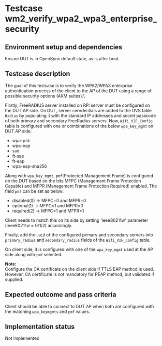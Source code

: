 # Testcase wm2_verify_wpa2_wpa3_enterprise_security

## Environment setup and dependencies

Ensure DUT is in OpenSync default state, as is after boot.

## Testcase description

The goal of this testcase is to verify the WPA2/WPA3 enterprise authentication
process of the client to the AP of the DUT using a range of possible security
options (AKM suites).\

Firstly, FreeRADIUS server installed on RPI server must be configured on the
DUT AP side. On DUT, server ceredentials are added to the OVS table `Radius` by
populating it with the standard IP addresses and secret passcode of both primary
and secondary FreeRadius servers. Now, `Wifi_VIF_Config` table is configured
with one or combinations of the below `wpa_key_mgmt` on DUT AP side:

* wpa-psk
* wpa-eap
* sae
* ft-sae
* ft-eap
* wpa-eap-sha256

Along with `wpa_key_mgmt`, `pmf`(Protected Management Frame) is configured on
the DUT based on the bits MFPC (Management Frame Protection Capable) and MFPR
(Management Frame Protection Required) enabled. The field `pmf` can be set as
below:

* disabled(0) → MFPC=0 and MFPR=0
* optional(1) → MFPC=1 and MFPR=0
* required(2) → MFPC=1 and MFPR=1

Client needs to match this on its side by setting 'ieee80211w' parameter
(ieee80211w = 0/1/2) accordingly.

Finally, add the `uuid` of the configured primary and secondary servers into
`primary_radius` and `secondary_radius` fields of the `Wifi_VIF_Config` table.

On client side, it is configured with one of the `wpa_key_mgmt` used at the AP
side along with `pmf` selected.

**Note:**\
Configure the CA certificate on the client side if TTLS EAP method is used.
However, CA certificate is not mandatory for PEAP method, but validated if
supplied.

## Expected outcome and pass criteria

Client should be able to connect to DUT AP when both are configured with the
matching `wpa_keymgmts` and `pmf` values.

## Implementation status

Not Implemented
